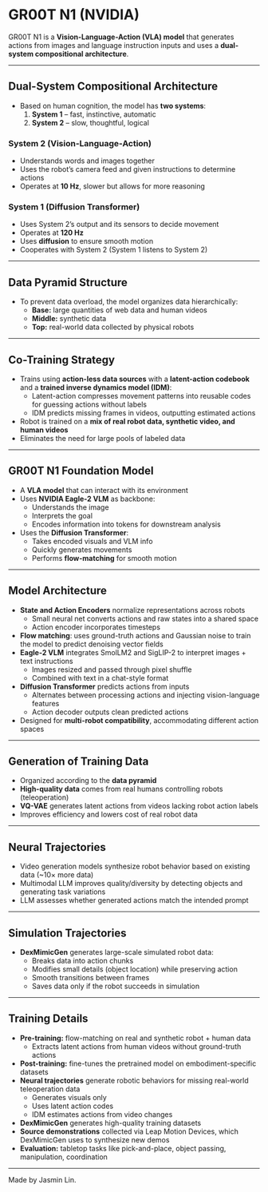 # GR00T N1 (NVIDIA)

GR00T N1 is a **Vision-Language-Action (VLA) model** that generates actions from images and language instruction inputs and uses a **dual-system compositional architecture**.  

---

## Dual-System Compositional Architecture

- Based on human cognition, the model has **two systems**:  
  1. **System 1** – fast, instinctive, automatic  
  2. **System 2** – slow, thoughtful, logical  

### System 2 (Vision-Language-Action)
- Understands words and images together  
- Uses the robot’s camera feed and given instructions to determine actions  
- Operates at **10 Hz**, slower but allows for more reasoning  

### System 1 (Diffusion Transformer)
- Uses System 2’s output and its sensors to decide movement  
- Operates at **120 Hz**  
- Uses **diffusion** to ensure smooth motion  
- Cooperates with System 2 (System 1 listens to System 2)  

---

## Data Pyramid Structure

- To prevent data overload, the model organizes data hierarchically:  
  - **Base:** large quantities of web data and human videos  
  - **Middle:** synthetic data  
  - **Top:** real-world data collected by physical robots  

---

## Co-Training Strategy

- Trains using **action-less data sources** with a **latent-action codebook** and a **trained inverse dynamics model (IDM)**:  
  - Latent-action compresses movement patterns into reusable codes for guessing actions without labels  
  - IDM predicts missing frames in videos, outputting estimated actions  
- Robot is trained on a **mix of real robot data, synthetic video, and human videos**  
- Eliminates the need for large pools of labeled data  

---

## GR00T N1 Foundation Model

- A **VLA model** that can interact with its environment  
- Uses **NVIDIA Eagle-2 VLM** as backbone:  
  - Understands the image  
  - Interprets the goal  
  - Encodes information into tokens for downstream analysis  
- Uses the **Diffusion Transformer**:  
  - Takes encoded visuals and VLM info  
  - Quickly generates movements  
  - Performs **flow-matching** for smooth motion  

---

## Model Architecture

- **State and Action Encoders** normalize representations across robots  
  - Small neural net converts actions and raw states into a shared space  
  - Action encoder incorporates timesteps  
- **Flow matching**: uses ground-truth actions and Gaussian noise to train the model to predict denoising vector fields  
- **Eagle-2 VLM** integrates SmolLM2 and SigLIP-2 to interpret images + text instructions  
  - Images resized and passed through pixel shuffle  
  - Combined with text in a chat-style format  
- **Diffusion Transformer** predicts actions from inputs  
  - Alternates between processing actions and injecting vision-language features  
  - Action decoder outputs clean predicted actions  
- Designed for **multi-robot compatibility**, accommodating different action spaces  

---

## Generation of Training Data

- Organized according to the **data pyramid**  
- **High-quality data** comes from real humans controlling robots (teleoperation)  
- **VQ-VAE** generates latent actions from videos lacking robot action labels  
- Improves efficiency and lowers cost of real robot data  

---

## Neural Trajectories

- Video generation models synthesize robot behavior based on existing data (~10× more data)  
- Multimodal LLM improves quality/diversity by detecting objects and generating task variations  
- LLM assesses whether generated actions match the intended prompt  

---

## Simulation Trajectories

- **DexMimicGen** generates large-scale simulated robot data:  
  - Breaks data into action chunks  
  - Modifies small details (object location) while preserving action  
  - Smooth transitions between frames  
  - Saves data only if the robot succeeds in simulation  

---

## Training Details

- **Pre-training:** flow-matching on real and synthetic robot + human data  
  - Extracts latent actions from human videos without ground-truth actions  
- **Post-training:** fine-tunes the pretrained model on embodiment-specific datasets  
- **Neural trajectories** generate robotic behaviors for missing real-world teleoperation data  
  - Generates visuals only  
  - Uses latent action codes  
  - IDM estimates actions from video changes  
- **DexMimicGen** generates high-quality training datasets  
- **Source demonstrations** collected via Leap Motion Devices, which DexMimicGen uses to synthesize new demos  
- **Evaluation:** tabletop tasks like pick-and-place, object passing, manipulation, coordination  



----
Made by Jasmin Lin.